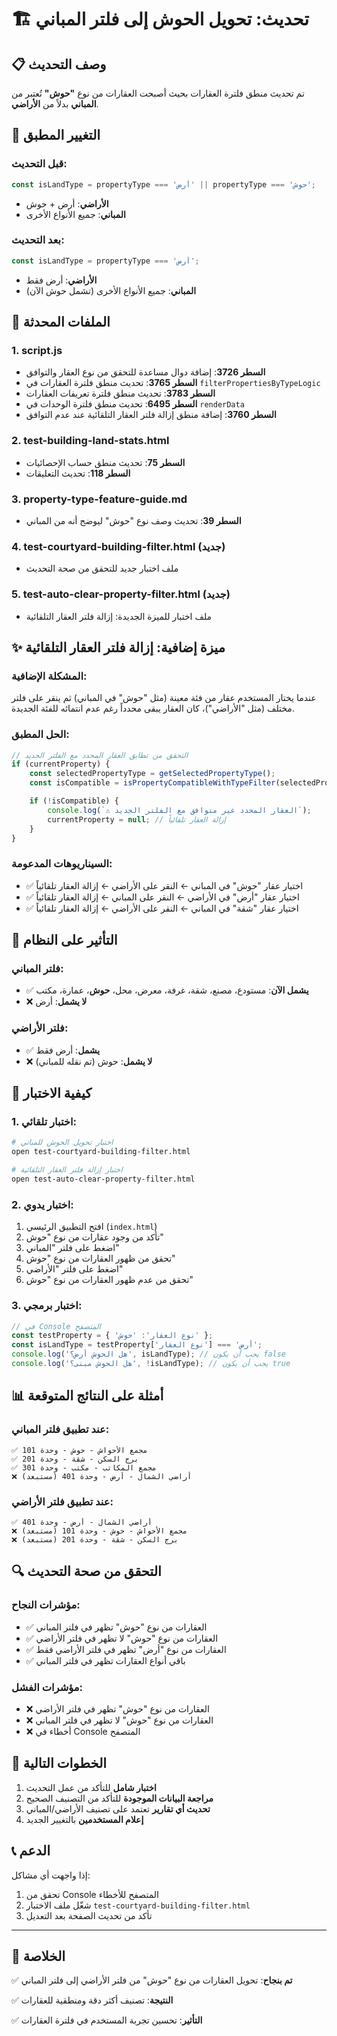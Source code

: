 # 🏗️ تحديث: تحويل الحوش إلى فلتر المباني

## 📋 وصف التحديث

تم تحديث منطق فلترة العقارات بحيث أصبحت العقارات من نوع **"حوش"** تُعتبر من **المباني** بدلاً من **الأراضي**.

## 🔄 التغيير المطبق

### **قبل التحديث:**
```javascript
const isLandType = propertyType === 'أرض' || propertyType === 'حوش';
```
- **الأراضي**: أرض + حوش
- **المباني**: جميع الأنواع الأخرى

### **بعد التحديث:**
```javascript
const isLandType = propertyType === 'أرض';
```
- **الأراضي**: أرض فقط
- **المباني**: جميع الأنواع الأخرى (تشمل حوش الآن)

## 📁 الملفات المحدثة

### 1. **script.js**
- **السطر 3726**: إضافة دوال مساعدة للتحقق من نوع العقار والتوافق
- **السطر 3765**: تحديث منطق فلترة العقارات في `filterPropertiesByTypeLogic`
- **السطر 3783**: تحديث منطق فلترة تعريفات العقارات
- **السطر 6495**: تحديث منطق فلترة الوحدات في `renderData`
- **السطر 3760**: إضافة منطق إزالة فلتر العقار التلقائية عند عدم التوافق

### 2. **test-building-land-stats.html**
- **السطر 75**: تحديث منطق حساب الإحصائيات
- **السطر 118**: تحديث التعليقات

### 3. **property-type-feature-guide.md**
- **السطر 39**: تحديث وصف نوع "حوش" ليوضح أنه من المباني

### 4. **test-courtyard-building-filter.html** (جديد)
- ملف اختبار جديد للتحقق من صحة التحديث

### 5. **test-auto-clear-property-filter.html** (جديد)
- ملف اختبار للميزة الجديدة: إزالة فلتر العقار التلقائية

## ✨ ميزة إضافية: إزالة فلتر العقار التلقائية

### **المشكلة الإضافية:**
عندما يختار المستخدم عقار من فئة معينة (مثل "حوش" في المباني) ثم ينقر على فلتر مختلف (مثل "الأراضي")، كان العقار يبقى محدداً رغم عدم انتمائه للفئة الجديدة.

### **الحل المطبق:**
```javascript
// التحقق من تطابق العقار المحدد مع الفلتر الجديد
if (currentProperty) {
    const selectedPropertyType = getSelectedPropertyType();
    const isCompatible = isPropertyCompatibleWithTypeFilter(selectedPropertyType, filterType);

    if (!isCompatible) {
        console.log(`⚠️ العقار المحدد غير متوافق مع الفلتر الجديد`);
        currentProperty = null; // إزالة العقار تلقائياً
    }
}
```

### **السيناريوهات المدعومة:**
- ✅ اختيار عقار "حوش" في المباني ← النقر على الأراضي ← إزالة العقار تلقائياً
- ✅ اختيار عقار "أرض" في الأراضي ← النقر على المباني ← إزالة العقار تلقائياً
- ✅ اختيار عقار "شقة" في المباني ← النقر على الأراضي ← إزالة العقار تلقائياً

## 🎯 التأثير على النظام

### **فلتر المباني:**
- ✅ **يشمل الآن**: مستودع، مصنع، شقة، غرفة، معرض، محل، **حوش**، عمارة، مكتب
- ❌ **لا يشمل**: أرض

### **فلتر الأراضي:**
- ✅ **يشمل**: أرض فقط
- ❌ **لا يشمل**: حوش (تم نقله للمباني)

## 🧪 كيفية الاختبار

### **1. اختبار تلقائي:**
```bash
# اختبار تحويل الحوش للمباني
open test-courtyard-building-filter.html

# اختبار إزالة فلتر العقار التلقائية
open test-auto-clear-property-filter.html
```

### **2. اختبار يدوي:**
1. افتح التطبيق الرئيسي (`index.html`)
2. تأكد من وجود عقارات من نوع "حوش"
3. اضغط على فلتر "المباني"
4. تحقق من ظهور العقارات من نوع "حوش"
5. اضغط على فلتر "الأراضي"
6. تحقق من عدم ظهور العقارات من نوع "حوش"

### **3. اختبار برمجي:**
```javascript
// في Console المتصفح
const testProperty = { 'نوع العقار': 'حوش' };
const isLandType = testProperty['نوع العقار'] === 'أرض';
console.log('هل الحوش أرض؟', isLandType); // يجب أن يكون false
console.log('هل الحوش مبنى؟', !isLandType); // يجب أن يكون true
```

## 📊 أمثلة على النتائج المتوقعة

### **عند تطبيق فلتر المباني:**
```
✅ مجمع الأحواش - حوش - وحدة 101
✅ برج السكن - شقة - وحدة 201
✅ مجمع المكاتب - مكتب - وحدة 301
❌ أراضي الشمال - أرض - وحدة 401 (مستبعد)
```

### **عند تطبيق فلتر الأراضي:**
```
✅ أراضي الشمال - أرض - وحدة 401
❌ مجمع الأحواش - حوش - وحدة 101 (مستبعد)
❌ برج السكن - شقة - وحدة 201 (مستبعد)
```

## 🔍 التحقق من صحة التحديث

### **مؤشرات النجاح:**
- ✅ العقارات من نوع "حوش" تظهر في فلتر المباني
- ✅ العقارات من نوع "حوش" لا تظهر في فلتر الأراضي
- ✅ العقارات من نوع "أرض" تظهر في فلتر الأراضي فقط
- ✅ باقي أنواع العقارات تظهر في فلتر المباني

### **مؤشرات الفشل:**
- ❌ العقارات من نوع "حوش" تظهر في فلتر الأراضي
- ❌ العقارات من نوع "حوش" لا تظهر في فلتر المباني
- ❌ أخطاء في Console المتصفح

## 🚀 الخطوات التالية

1. **اختبار شامل** للتأكد من عمل التحديث
2. **مراجعة البيانات الموجودة** للتأكد من التصنيف الصحيح
3. **تحديث أي تقارير** تعتمد على تصنيف الأراضي/المباني
4. **إعلام المستخدمين** بالتغيير الجديد

## 📞 الدعم

إذا واجهت أي مشاكل:
1. تحقق من Console المتصفح للأخطاء
2. شغّل ملف الاختبار `test-courtyard-building-filter.html`
3. تأكد من تحديث الصفحة بعد التعديل

---

## 🎯 الخلاصة

✅ **تم بنجاح**: تحويل العقارات من نوع "حوش" من فلتر الأراضي إلى فلتر المباني

✅ **النتيجة**: تصنيف أكثر دقة ومنطقية للعقارات

✅ **التأثير**: تحسين تجربة المستخدم في فلترة العقارات

